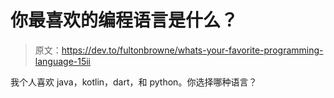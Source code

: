 # 你最喜欢的编程语言是什么？

> 原文：<https://dev.to/fultonbrowne/whats-your-favorite-programming-language-15ii>

我个人喜欢 java，kotlin，dart，和 python。你选择哪种语言？